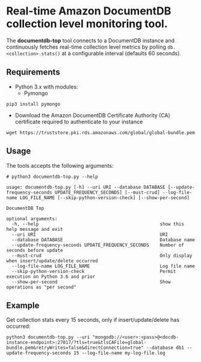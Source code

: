 # Real-time Amazon DocumentDB collection level monitoring tool. 

The **documentdb-top** tool connects to a DocumentDB instance and continuously fetches real-time collection level metrics by polling `db.<collection>.stats()` at a configurable interval (defaults 60 seconds).


## Requirements

- Python 3.x with modules:
  - Pymongo
```
pip3 install pymongo
```

- Download the Amazon DocumentDB Certificate Authority (CA) certificate required to authenticate to your instance
```
wget https://truststore.pki.rds.amazonaws.com/global/global-bundle.pem
```

## Usage
The tools accepts the following arguments:

```
# python3 documentdb-top.py --help

usage: documentdb-top.py [-h] --uri URI --database DATABASE [--update-frequency-seconds UPDATE_FREQUENCY_SECONDS] [--must-crud] --log-file-name LOG_FILE_NAME [--skip-python-version-check] [--show-per-second]

DocumentDB Top

optional arguments:
  -h, --help                                             show this help message and exit
  --uri URI                                              URI
  --database DATABASE                                    Database name
  --update-frequency-seconds UPDATE_FREQUENCY_SECONDS    Number of seconds before update
  --must-crud                                            Only display when insert/update/delete occurred
  --log-file-name LOG_FILE_NAME                          Log file name
  --skip-python-version-check                            Permit execution on Python 3.6 and prior
  --show-per-second                                      Show operations as "per second"
```

## Example

Get collection stats every 15 seconds, only if insert/update/delete has occurred:

```
python3 documentdb-top.py --uri "mongodb://<user>:<pass>@<docdb-instance-endpoint>:27017/?tls=true&tlsCAFile=global-bundle.pem&retryWrites=false&directConnection=true" --database db1 --update-frequency-seconds 15 --log-file-name my-log-file.log 
```

